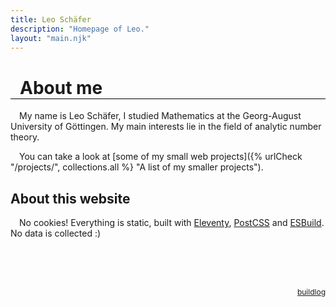 ```yaml
---
title: Leo Schäfer
description: "Homepage of Leo."
layout: "main.njk"
---
```


<style type="text/css">
h1 {
  padding: 0 15px;
  border-bottom: 1px solid black;
}

p:before {
  content: "";
  display: inline-block;
  width: 1em;
}

h1, h2, h3, p {
  max-width: 700px;
  margin-left: auto;
  margin-right: auto;
}

main a {
  color: #017698;
  text-decoration: underline dotted 1px;
}

main a:hover {
  color: #004fd9;
}

</style>

# About me

My name is Leo Schäfer, I studied Mathematics at the Georg-August University of Göttingen. My main interests lie in the field of analytic number theory.

You can take a look at [some of my small web projects]({% urlCheck "/projects/", collections.all %} "A list of my smaller projects").

## About this website

No cookies! Everything is static, built with [Eleventy](https://www.11ty.dev/ "A cool static site generator"), [PostCSS](https://postcss.org/ "Fancy things on top of CSS") and [ESBuild](https://esbuild.github.io/ "A bundler for javascript and typescript"). No data is collected :)

<a href="/buildlog.html" style="display: block; font-size: 0.75rem; float: right; bot: 0; right: 0; margin-top: 4rem;">buildlog</a>
